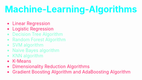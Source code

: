 <h1 style="color:cyan">Machine-Learning-Algorithms</h1>

<!-- <div style="color:#F67280"> -->
<div style="color:#FA2A70">
    <ul>
        <li>Linear Regression</li>
        <li>Logistic Regression</li>
        <li style="color:aquamarine">Decision Tree Algorithm</li>
        <li style="color:aquamarine">Random Forest Algorithm</li>
        <li style="color:aquamarine">SVM algorithm</li>
        <li style="color:aquamarine">Naive Bayes algorithm</li>
        <li style="color:aquamarine">KNN algorithm</li>
        <li>K-Means</li>
        <li>Dimensionality Reduction Algorithms</li>
        <li>Gradient Boosting Algorithm and AdaBoosting Algorithm</li>
    </ul>
</div>
